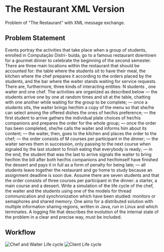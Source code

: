 # The Restaurant XML Version

Problem of "The Restaurant" with XML message exchange.

## Problem Statement
Events portray the activities that take place when a group of students, enrolled in Computação Distri-
buída, go to a famous restaurant downtown for a gourmet dinner to celebrate the beginning of the second
semester. There are three main locations within the restaurant that should be accounted for: the table
where the students sit to have their meal, the kitchen where the chef prepares it according to the orders
placed by the students, and the bar where the waiter stands waiting for service requests. There are,
furthermore, three kinds of interacting entities: N students , one waiter and one chef.
The activities are organized as described below
― the students arrive one by one at random times and sit at the table, chatting with one another while
waiting for the group to be complete;
― once a students sits, the waiter brings her/him a copy of the menu so that she/he can select among
the offered dishes the ones of her/his preference;
― the first student to arrive gathers the individual plate choices of her/his companions and prepares
the order for the whole group;
― once the order has been completed, she/he calls the waiter and informs him about its content;
― the waiter, then, goes to the kitchen and places the order to the chef;
― the order consists of M courses per participant in the dinner;
― the waiter serves them in succession, only passing to the next course when signaled by the last
student to finish eating that everybody is ready;
― in the end, the student that was the last to arrive signals the waiter to bring her/him the bill after
both her/his companions and her/himself have finished the dessert and pays it in full as a form of
penalty for being late;
― all students leave together the restaurant and go home to study because an assignment deadline is
soon due.
Assume there are seven students and that the order consists of three courses per participant in the
dinner: a starter, a main course and a dessert. Write a simulation of the life cycle of the chef, the waiter
and the students using one of the models for thread communication and synchronization which have been
studied: monitors or semaphores and shared memory.
One aims for a distributed solution with multiple information sharing regions, written in Java, run in
Linux and which terminates. A logging file that describes the evolution of the internal state of the
problem in a clear and precise way, must be included.

## Workflow
![Chef and Waiter Life cycle](https://image.ibb.co/b73Wvf/workflow1.png)
![Client Life cycle](https://image.ibb.co/d1FN1L/workflow2.png)

